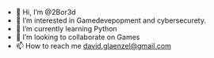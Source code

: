 - 👋 Hi, I’m @2Bor3d
- 👀 I’m interested in Gamedevepopment and cybersecurety.
- 🌱 I’m currently learning Python
- 💞️ I’m looking to collaborate on Games
- 📫 How to reach me david.glaenzel@gmail.com

<!---
2Bor3d/2Bor3d is a ✨ special ✨ repository because its `README.md` (this file) appears on your GitHub profile.
You can click the Preview link to take a look at your changes.
--->
